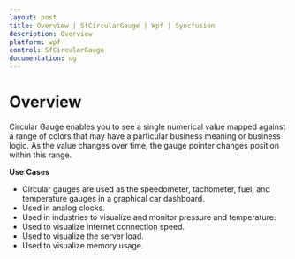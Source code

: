 ```yaml
---
layout: post
title: Overview | SfCircularGauge | Wpf | Syncfusion
description: Overview
platform: wpf
control: SfCircularGauge
documentation: ug
---
```

# Overview

Circular Gauge enables you to see a single numerical value mapped against a range of colors that may have a particular business meaning or business logic. As the value changes over time, the gauge pointer changes position within this range.

**Use** **Cases**

* Circular gauges are used as the speedometer, tachometer, fuel, and temperature gauges in a graphical car dashboard.
* Used in analog clocks.
* Used in industries to visualize and monitor pressure and temperature.
* Used to visualize internet connection speed.
* Used to visualize the server load.
* Used to visualize memory usage.

